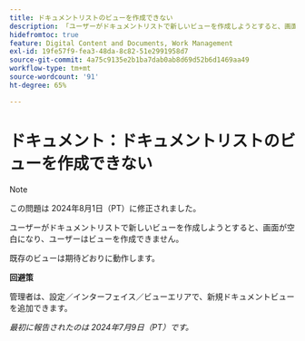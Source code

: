 ```yaml
---
title: ドキュメントリストのビューを作成できない
description: 「ユーザーがドキュメントリストで新しいビューを作成しようとすると、画面が空白になり、ユーザーはビューを作成できません。 」
hidefromtoc: true
feature: Digital Content and Documents, Work Management
exl-id: 19fe57f9-fea3-48da-8c82-51e2991958d7
source-git-commit: 4a75c9135e2b1ba7dab0ab8d69d52b6d1469aa49
workflow-type: tm+mt
source-wordcount: '91'
ht-degree: 65%

---
```


# ドキュメント：ドキュメントリストのビューを作成できない

>[!NOTE]
>
>この問題は 2024年8月1日（PT）に修正されました。

ユーザーがドキュメントリストで新しいビューを作成しようとすると、画面が空白になり、ユーザーはビューを作成できません。

既存のビューは期待どおりに動作します。

**回避策**

管理者は、設定／インターフェイス／ビューエリアで、新規ドキュメントビューを追加できます。

_最初に報告されたのは 2024年7月9日（PT）です。_
